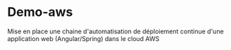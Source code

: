 # Demo-aws
Mise en place une chaine d'automatisation de déploiement continue d'une application web (Angular/Spring) dans le cloud AWS
